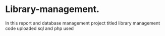 # Library-management.
In this report and database management project titled library management code uploaded 
sql and php used
